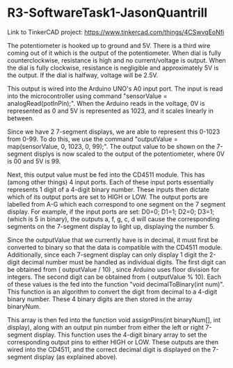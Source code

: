 # R3-SoftwareTask1-JasonQuantrill

Link to TinkerCAD project:  https://www.tinkercad.com/things/4CSwvqEoNfi 

The potentiometer is hooked up to ground and 5V. There is a third wire coming out of it which is the output of the potentiometer. When dial is fully counterclockwise, resistance is high and no current/voltage is output. When the dial is fully clockwise, resistance is negligible and approximately 5V is the output. If the dial is halfway, voltage will be 2.5V.

This output is wired into the Arduino UNO's A0 input port. The input is read into the microcontroller using command "sensorValue = analogRead(potInPin);". When the Arduino reads in the voltage, 0V is represented as 0 and 5V is represented as 1023, and it scales linearly in between.

Since we have 2 7-segment displays, we are able to represent this 0-1023 from 0-99. To do this, we use the command "outputValue = map(sensorValue, 0, 1023, 0, 99);". The output value to be shown on the 7-segment displys is now scaled to the output of the potentiometer, where 0V is 00 and 5V is 99.

Next, this output value must be fed into the CD4511 module. This has (among other things) 4 input ports. Each of these input ports essentially represents 1 digit of a 4-digit binary number. These inputs then dictate which of its output ports are set to HIGH or LOW. The output ports are labelled from A-G which each correspond to one segment on the 7 segment display. For example, if the input ports are set: D0=0; D1=1; D2=0; D3=1; (which is 5 in binary), the outputs a, f, g, c, d will cause the corresponding segments on the 7-segment display to light up, displaying the number 5.

Since the outputValue that we currently have is in decimal, it must first be converted to binary so that the data is compatible with the CD4511 module. Additionally, since each 7-segment display can only display 1 digit the 2-digit decimal number must be handled as individual digits. The first digit can be obtained from ( outputValue / 10) , since Arduino uses floor division for integers. The second digit can be obtained from ( outputValue % 10). Each of these values is the fed into  the function "void decimalToBinary(int num)". This function is an algorithm to convert the digit from decimal to a 4-digit binary number. These 4 binary digits are then stored in the array binaryNum.

This array is then fed into the function void assignPins(int binaryNum[], int display), along with an output pin number from either the left or right 7-segment display. This function uses the 4-digit binary array to set the corresponding output pins to either HIGH or LOW. These outputs are then wired into the CD4511, and the correct decimal digit is displayed on the 7-segment display (as explained above).
